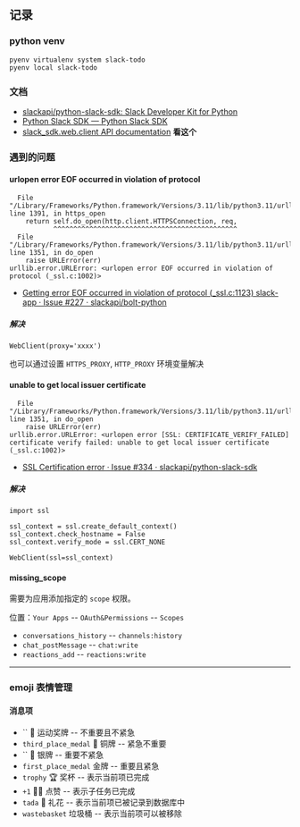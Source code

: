 ## 记录

### python venv

```
pyenv virtualenv system slack-todo
pyenv local slack-todo
```

### 文档

- [slackapi/python-slack-sdk: Slack Developer Kit for Python](https://github.com/slackapi/python-slack-sdk) 
- [Python Slack SDK — Python Slack SDK](https://slack.dev/python-slack-sdk/) 
- [slack_sdk.web.client API documentation](https://slack.dev/python-slack-sdk/api-docs/slack_sdk/web/client.html#slack_sdk.web.client.WebClient) **看这个**


### 遇到的问题

#### urlopen error EOF occurred in violation of protocol 

```
  File "/Library/Frameworks/Python.framework/Versions/3.11/lib/python3.11/urllib/request.py", line 1391, in https_open
    return self.do_open(http.client.HTTPSConnection, req,
           ^^^^^^^^^^^^^^^^^^^^^^^^^^^^^^^^^^^^^^^^^^^^^^
  File "/Library/Frameworks/Python.framework/Versions/3.11/lib/python3.11/urllib/request.py", line 1351, in do_open
    raise URLError(err)
urllib.error.URLError: <urlopen error EOF occurred in violation of protocol (_ssl.c:1002)>
```

- [Getting error EOF occurred in violation of protocol (_ssl.c:1123) slack-app · Issue #227 · slackapi/bolt-python](https://github.com/slackapi/bolt-python/issues/227) 


##### 解决

```
WebClient(proxy='xxxx')
```

也可以通过设置 `HTTPS_PROXY`, `HTTP_PROXY` 环境变量解决



#### unable to get local issuer certificate

```
  File "/Library/Frameworks/Python.framework/Versions/3.11/lib/python3.11/urllib/request.py", line 1351, in do_open
    raise URLError(err)
urllib.error.URLError: <urlopen error [SSL: CERTIFICATE_VERIFY_FAILED] certificate verify failed: unable to get local issuer certificate (_ssl.c:1002)>
```

- [SSL Certification error · Issue #334 · slackapi/python-slack-sdk](https://github.com/slackapi/python-slack-sdk/issues/334#issuecomment-571818369) 

##### 解决

```
import ssl

ssl_context = ssl.create_default_context()
ssl_context.check_hostname = False
ssl_context.verify_mode = ssl.CERT_NONE

WebClient(ssl=ssl_context)
```

#### missing_scope

需要为应用添加指定的 `scope` 权限。

位置：`Your Apps` -- `OAuth&Permissions` -- `Scopes`

- `conversations_history` -- `channels:history`
- `chat_postMessage` -- `chat:write`
- `reactions_add` -- `reactions:write`


----

### emoji 表情管理

#### 消息项

- `` 🏅 运动奖牌 -- 不重要且不紧急
- `third_place_medal` 🥉 铜牌 -- 紧急不重要
- `` 🥈 银牌 -- 重要不紧急
- `first_place_medal`    金牌 -- 重要且紧急
- `trophy` 🏆 奖杯 -- 表示当前项已完成
- `+1` 👍🏻 点赞 -- 表示子任务已完成
- `tada` 🎉 礼花 -- 表示当前项已被记录到数据库中
- `wastebasket` 垃圾桶 -- 表示当前项可以被移除


